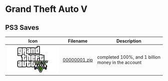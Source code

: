 # Grand Theft Auto V

## PS3 Saves

| Icon | Filename | Description |
|------|----------|-------------|
| ![Grand Theft Auto V](ICON0.PNG) | [00000001.zip](00000001.zip) | completed 100%, and 1 billion money in the account |
